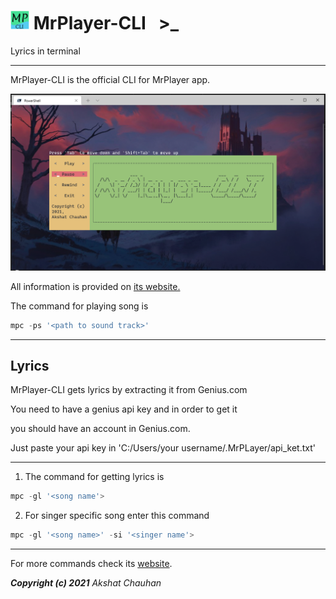 # <img src="assets\icon.png" width="30"/> MrPlayer-CLI &nbsp; >_

Lyrics in terminal

---

MrPlayer-CLI is the official CLI for MrPlayer app.

![player](assets/player.png)

All information is provided on [its website.](https://AkshatChauhan18.github.io/MrPlayer)

The command for playing song is 
```powershell
mpc -ps '<path to sound track>'
```
---

## Lyrics

MrPlayer-CLI gets lyrics by extracting it from Genius.com

You need to have a genius api key and in order to get it 

you should have an account in Genius.com.

Just paste your api key in 'C:/Users/your username/.MrPLayer/api_ket.txt'

---
1. The command for getting lyrics is 

```powershell
mpc -gl '<song name'>
```
2. For singer specific song enter this command
```powershell
mpc -gl '<song name>' -si '<singer name'>
```

---

For more commands check its [website](https://AkshatChauhan18.github.io/MrPlayer).

***Copyright (c) 2021*** *Akshat Chauhan*
